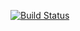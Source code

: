 [![Build Status](https://travis-ci.com/napoleon101392/acme.svg?branch=master)](https://travis-ci.com/napoleon101392/acme)
